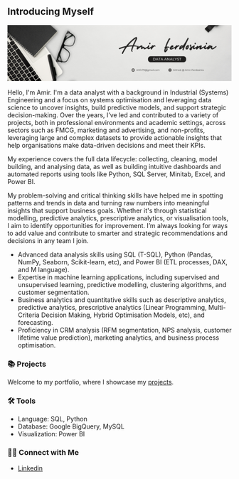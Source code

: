 ## Introducing Myself

![Brown and Gray Simple Personal LinkedIn Banner](https://github.com/Amir-Ferdosinia/Amir-Ferdosinia/blob/52ca8166c412b38fb94abdd97b3a6205026071ec/Amir%20Ferdosinia.png)

Hello, I'm Amir. I'm a data analyst with a background in Industrial (Systems) Engineering and a focus on systems optimisation and leveraging data science to uncover insights, build predictive models, and support strategic decision-making. Over the years, I’ve led and contributed to a variety of projects, both in professional environments and academic settings, across sectors such as FMCG, marketing and advertising, and non-profits, leveraging large and complex datasets to provide actionable insights that help organisations make data-driven decisions and meet their KPIs.

My experience covers the full data lifecycle: collecting, cleaning, model building, and analysing data, as well as building intuitive dashboards and automated reports using tools like Python, SQL Server, Minitab, Excel, and Power BI.

My problem-solving and critical thinking skills have helped me in spotting patterns and trends in data and turning raw numbers into meaningful insights that support business goals. Whether it's through statistical modelling, predictive analytics, prescriptive analytics, or visualisation tools, I aim to identify opportunities for improvement. I’m always looking for ways to add value and contribute to smarter and strategic recommendations and decisions in any team I join.


- Advanced data analysis skills using SQL (T-SQL), Python (Pandas, NumPy, Seaborn, Scikit-learn, etc), and Power BI (ETL processes, DAX, and M language).
- Expertise in machine learning applications, including supervised and unsupervised learning, predictive modelling, clustering algorithms, and customer segmentation.
- Business analytics and quantitative skills such as descriptive analytics, predictive analytics, prescriptive analytics (Linear Programming, Multi-Criteria Decision Making, Hybrid Optimisation Models, etc), and forecasting.
- Proficiency in CRM analysis (RFM segmentation, NPS analysis, customer lifetime value prediction), marketing analytics, and business process optimisation.

### 📚 Projects

Welcome to my portfolio, where I showcase my [projects](https://github.com/Amir-Ferdosinia?tab=repositories).

### 🛠️ Tools

- Language: SQL, Python
- Database: Google BigQuery, MySQL
- Visualization: Power BI

### 👋🏻 Connect with Me

- [Linkedin](https://www.linkedin.com/in/amir-ferdosinia/)
